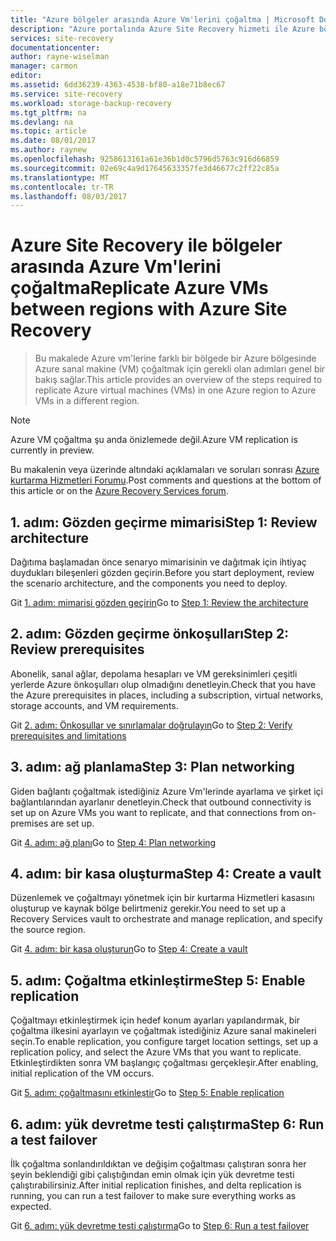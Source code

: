 ```yaml
---
title: "Azure bölgeler arasında Azure Vm'lerini çoğaltma | Microsoft Docs"
description: "Azure portalında Azure Site Recovery hizmeti ile Azure bölgeler arasında Azure Vm'lerini çoğaltma için gereken adımları özetler"
services: site-recovery
documentationcenter: 
author: rayne-wiselman
manager: carmon
editor: 
ms.assetid: 6dd36239-4363-4538-bf80-a18e71b8ec67
ms.service: site-recovery
ms.workload: storage-backup-recovery
ms.tgt_pltfrm: na
ms.devlang: na
ms.topic: article
ms.date: 08/01/2017
ms.author: raynew
ms.openlocfilehash: 9258613161a61e36b1d0c5796d5763c916d66859
ms.sourcegitcommit: 02e69c4a9d17645633357fe3d46677c2ff22c85a
ms.translationtype: MT
ms.contentlocale: tr-TR
ms.lasthandoff: 08/03/2017
---
```

# <a name="replicate-azure-vms-between-regions-with-azure-site-recovery"></a><span data-ttu-id="ca014-103">Azure Site Recovery ile bölgeler arasında Azure Vm'lerini çoğaltma</span><span class="sxs-lookup"><span data-stu-id="ca014-103">Replicate Azure VMs between regions with Azure Site Recovery</span></span>

><span data-ttu-id="ca014-104">Bu makalede Azure vm'lerine farklı bir bölgede bir Azure bölgesinde Azure sanal makine (VM) çoğaltmak için gerekli olan adımları genel bir bakış sağlar.</span><span class="sxs-lookup"><span data-stu-id="ca014-104">This article provides an overview of the steps required to replicate Azure virtual machines (VMs) in one Azure region to Azure VMs in a different region.</span></span> 

>[!NOTE]
>
> <span data-ttu-id="ca014-105">Azure VM çoğaltma şu anda önizlemede değil.</span><span class="sxs-lookup"><span data-stu-id="ca014-105">Azure VM replication is currently in preview.</span></span>

<span data-ttu-id="ca014-106">Bu makalenin veya üzerinde altındaki açıklamaları ve soruları sonrası [Azure kurtarma Hizmetleri Forumu](https://social.msdn.microsoft.com/forums/azure/home?forum=hypervrecovmgr).</span><span class="sxs-lookup"><span data-stu-id="ca014-106">Post comments and questions at the bottom of this article or on the [Azure Recovery Services forum](https://social.msdn.microsoft.com/forums/azure/home?forum=hypervrecovmgr).</span></span>

## <a name="step-1-review-architecture"></a><span data-ttu-id="ca014-107">1. adım: Gözden geçirme mimarisi</span><span class="sxs-lookup"><span data-stu-id="ca014-107">Step 1: Review architecture</span></span>

<span data-ttu-id="ca014-108">Dağıtıma başlamadan önce senaryo mimarisinin ve dağıtmak için ihtiyaç duydukları bileşenleri gözden geçirin.</span><span class="sxs-lookup"><span data-stu-id="ca014-108">Before you start deployment, review the scenario architecture, and the components you need to deploy.</span></span>

<span data-ttu-id="ca014-109">Git [1. adım: mimarisi gözden geçirin](azure-to-azure-walkthrough-architecture.md)</span><span class="sxs-lookup"><span data-stu-id="ca014-109">Go to [Step 1: Review the architecture](azure-to-azure-walkthrough-architecture.md)</span></span>


## <a name="step-2-review-prerequisites"></a><span data-ttu-id="ca014-110">2. adım: Gözden geçirme önkoşulları</span><span class="sxs-lookup"><span data-stu-id="ca014-110">Step 2: Review prerequisites</span></span>

<span data-ttu-id="ca014-111">Abonelik, sanal ağlar, depolama hesapları ve VM gereksinimleri çeşitli yerlerde Azure önkoşulları olup olmadığını denetleyin.</span><span class="sxs-lookup"><span data-stu-id="ca014-111">Check that you have the Azure prerequisites in places, including a subscription, virtual networks, storage accounts, and VM requirements.</span></span>

<span data-ttu-id="ca014-112">Git [2. adım: Önkoşullar ve sınırlamalar doğrulayın](azure-to-azure-walkthrough-prerequisites.md)</span><span class="sxs-lookup"><span data-stu-id="ca014-112">Go to [Step 2: Verify prerequisites and limitations](azure-to-azure-walkthrough-prerequisites.md)</span></span>


## <a name="step-3-plan-networking"></a><span data-ttu-id="ca014-113">3. adım: ağ planlama</span><span class="sxs-lookup"><span data-stu-id="ca014-113">Step 3: Plan networking</span></span>

<span data-ttu-id="ca014-114">Giden bağlantı çoğaltmak istediğiniz Azure Vm'lerinde ayarlama ve şirket içi bağlantılarından ayarlanır denetleyin.</span><span class="sxs-lookup"><span data-stu-id="ca014-114">Check that outbound connectivity is set up on Azure VMs you want to replicate, and that connections from on-premises are set up.</span></span>

<span data-ttu-id="ca014-115">Git [4. adım: ağ planı](azure-to-azure-walkthrough-network.md)</span><span class="sxs-lookup"><span data-stu-id="ca014-115">Go to [Step 4: Plan networking](azure-to-azure-walkthrough-network.md)</span></span>



## <a name="step-4-create-a-vault"></a><span data-ttu-id="ca014-116">4. adım: bir kasa oluşturma</span><span class="sxs-lookup"><span data-stu-id="ca014-116">Step 4: Create a vault</span></span> 

<span data-ttu-id="ca014-117">Düzenlemek ve çoğaltmayı yönetmek için bir kurtarma Hizmetleri kasasını oluşturup ve kaynak bölge belirtmeniz gerekir.</span><span class="sxs-lookup"><span data-stu-id="ca014-117">You need to set up a Recovery Services vault to orchestrate and manage replication, and specify the source region.</span></span>

<span data-ttu-id="ca014-118">Git [4. adım: bir kasa oluşturun](azure-to-azure-walkthrough-vault.md)</span><span class="sxs-lookup"><span data-stu-id="ca014-118">Go to [Step 4: Create a vault](azure-to-azure-walkthrough-vault.md)</span></span>


## <a name="step-5-enable-replication"></a><span data-ttu-id="ca014-119">5. adım: Çoğaltma etkinleştirme</span><span class="sxs-lookup"><span data-stu-id="ca014-119">Step 5: Enable replication</span></span>


<span data-ttu-id="ca014-120">Çoğaltmayı etkinleştirmek için hedef konum ayarları yapılandırmak, bir çoğaltma ilkesini ayarlayın ve çoğaltmak istediğiniz Azure sanal makineleri seçin.</span><span class="sxs-lookup"><span data-stu-id="ca014-120">To enable replication, you configure target location settings, set up a replication policy, and select the Azure VMs that you want to replicate.</span></span> <span data-ttu-id="ca014-121">Etkinleştirdikten sonra VM başlangıç çoğaltması gerçekleşir.</span><span class="sxs-lookup"><span data-stu-id="ca014-121">After enabling, initial replication of the VM occurs.</span></span>

<span data-ttu-id="ca014-122">Git [5. adım: çoğaltmasını etkinleştir](azure-to-azure-walkthrough-enable-replication.md)</span><span class="sxs-lookup"><span data-stu-id="ca014-122">Go to [Step 5: Enable replication](azure-to-azure-walkthrough-enable-replication.md)</span></span>


## <a name="step-6-run-a-test-failover"></a><span data-ttu-id="ca014-123">6. adım: yük devretme testi çalıştırma</span><span class="sxs-lookup"><span data-stu-id="ca014-123">Step 6: Run a test failover</span></span>

<span data-ttu-id="ca014-124">İlk çoğaltma sonlandırıldıktan ve değişim çoğaltması çalıştıran sonra her şeyin beklendiği gibi çalıştığından emin olmak için yük devretme testi çalıştırabilirsiniz.</span><span class="sxs-lookup"><span data-stu-id="ca014-124">After initial replication finishes, and delta replication is running, you can run a test failover to make sure everything works as expected.</span></span>

<span data-ttu-id="ca014-125">Git [6. adım: yük devretme testi çalıştırma](azure-to-azure-walkthrough-test-failover.md)</span><span class="sxs-lookup"><span data-stu-id="ca014-125">Go to [Step 6: Run a test failover](azure-to-azure-walkthrough-test-failover.md)</span></span>


